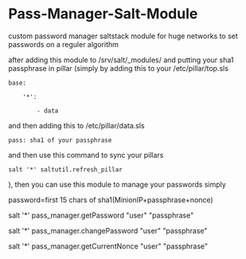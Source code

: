 # Pass-Manager-Salt-Module
custom password manager saltstack module for huge networks to set passwords on a reguler algorithm

after adding this module to /srv/salt/_modules/ and putting your sha1 passphrase in pillar (simply by adding this to your /etc/pillar/top.sls

    base:

        '*':
  
            - data
    
and then adding this to /etc/pillar/data.sls

    pass: sha1 of your passphrase


and then use this command to sync your pillars 

    salt '*' saltutil.refresh_pillar
    
), then you can use this module to manage your passwords simply


password=first 15 chars of sha1(MinionIP+passphrase+nonce)

salt '*' pass_manager.getPassword "user" "passphrase"

salt '*' pass_manager.changePassword "user" "passphrase"

salt '*' pass_manager.getCurrentNonce "user" "passphrase"

